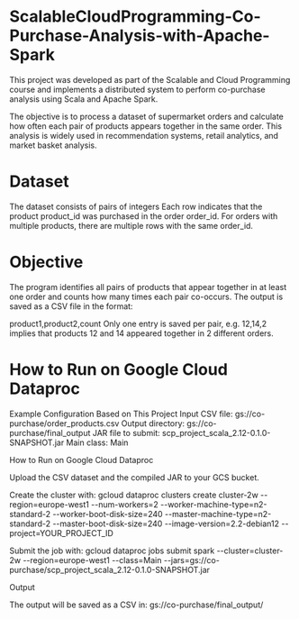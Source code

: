 # ScalableCloudProgramming-Co-Purchase-Analysis-with-Apache-Spark
This project was developed as part of the Scalable and Cloud Programming course and implements a distributed system to perform co-purchase analysis using Scala and Apache Spark.

The objective is to process a dataset of supermarket orders and calculate how often each pair of products appears together in the same order. This analysis is widely used in recommendation systems, retail analytics, and market basket analysis.

# Dataset

The dataset consists of pairs of integers
Each row indicates that the product product_id was purchased in the order order_id. For orders with multiple products, there are multiple rows with the same order_id.

# Objective
The program identifies all pairs of products that appear together in at least one order and counts how many times each pair co-occurs. The output is saved as a CSV file in the format:

product1,product2,count
Only one entry is saved per pair, e.g. 12,14,2 implies that products 12 and 14 appeared together in 2 different orders.

# How to Run on Google Cloud Dataproc

Example Configuration Based on This Project
Input CSV file: gs://co-purchase/order_products.csv
Output directory: gs://co-purchase/final_output
JAR file to submit: scp_project_scala_2.12-0.1.0-SNAPSHOT.jar
Main class: Main


How to Run on Google Cloud Dataproc

Upload the CSV dataset and the compiled JAR to your GCS bucket.

Create the cluster with: gcloud dataproc clusters create cluster-2w
--region=europe-west1
--num-workers=2
--worker-machine-type=n2-standard-2
--worker-boot-disk-size=240
--master-machine-type=n2-standard-2
--master-boot-disk-size=240
--image-version=2.2-debian12
--project=YOUR_PROJECT_ID

Submit the job with: gcloud dataproc jobs submit spark
--cluster=cluster-2w
--region=europe-west1
--class=Main
--jars=gs://co-purchase/scp_project_scala_2.12-0.1.0-SNAPSHOT.jar

Output

The output will be saved as a CSV in: gs://co-purchase/final_output/
